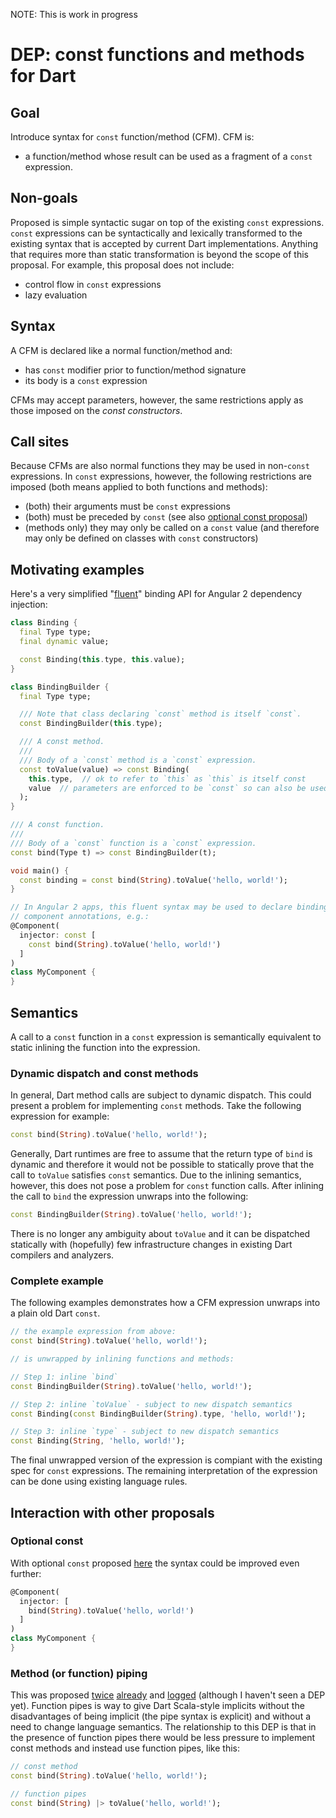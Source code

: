 NOTE: This is work in progress

# DEP: const functions and methods for Dart

## Goal

Introduce syntax for `const` function/method (CFM). CFM is:

* a function/method whose result can be used as a fragment of a `const`
  expression.

## Non-goals

Proposed is simple syntactic sugar on top of the existing `const`
expressions. `const` expressions can be syntactically and lexically
transformed to the existing syntax that is accepted by current Dart
implementations. Anything that requires more than static transformation
is beyond the scope of this proposal. For example, this proposal does
not include:

* control flow in `const` expressions
* lazy evaluation

## Syntax

A CFM is declared like a normal function/method and:

* has `const` modifier prior to function/method signature
* its body is a `const` expression

CFMs may accept parameters, however, the same restrictions apply as those
imposed on the _const constructors_.

## Call sites

Because CFMs are also normal functions they may be used in non-`const`
expressions. In `const` expressions, however, the following restrictions are
imposed (both means applied to both functions and methods):

* (both) their arguments must be `const` expressions
* (both) must be preceded by `const` (see also
  [optional const proposal](https://github.com/lrhn/dep-const/blob/master/proposal.md))
* (methods only) they may only be called on a `const` value (and therefore may
  only be defined on classes with `const` constructors)

## Motivating examples

Here's a very simplified
"[fluent](http://en.wikipedia.org/wiki/Fluent_interface)"
binding API for Angular 2 dependency injection:

```dart
class Binding {
  final Type type;
  final dynamic value;

  const Binding(this.type, this.value);
}

class BindingBuilder {
  final Type type;

  /// Note that class declaring `const` method is itself `const`.
  const BindingBuilder(this.type);

  /// A const method.
  ///
  /// Body of a `const` method is a `const` expression.
  const toValue(value) => const Binding(
    this.type,  // ok to refer to `this` as `this` is itself const
    value  // parameters are enforced to be `const` so can also be used
  );
}

/// A const function.
///
/// Body of a `const` function is a `const` expression.
const bind(Type t) => const BindingBuilder(t);

void main() {
  const binding = const bind(String).toValue('hello, world!');
}

// In Angular 2 apps, this fluent syntax may be used to declare bindings in
// component annotations, e.g.:
@Component(
  injector: const [
    const bind(String).toValue('hello, world!')
  ]
)
class MyComponent {
}
```

## Semantics

A call to a `const` function in a `const` expression is semantically equivalent
to static inlining the function into the expression.

### Dynamic dispatch and const methods

In general, Dart method calls are subject to dynamic dispatch. This could present
a problem for implementing `const` methods. Take the following expression for example:

```dart
const bind(String).toValue('hello, world!');
```

Generally, Dart runtimes are free to assume that the return type of `bind` is
dynamic and therefore it would not be possible to statically prove that the call
to `toValue` satisfies `const` semantics. Due to the inlining semantics, however,
this does not pose a problem for `const` function calls. After inlining the call
to `bind` the expression unwraps into the following:

```dart
const BindingBuilder(String).toValue('hello, world!');
```

There is no longer any ambiguity about `toValue` and it can be dispatched
statically with (hopefully) few infrastructure changes in existing Dart compilers
and analyzers.

### Complete example

The following examples demonstrates how a CFM expression unwraps into a plain
old Dart `const`.

```dart
// the example expression from above:
const bind(String).toValue('hello, world!');

// is unwrapped by inlining functions and methods:

// Step 1: inline `bind`
const BindingBuilder(String).toValue('hello, world!');

// Step 2: inline `toValue` - subject to new dispatch semantics
const Binding(const BindingBuilder(String).type, 'hello, world!');

// Step 3: inline `type` - subject to new dispatch semantics
const Binding(String, 'hello, world!');
```

The final unwrapped version of the expression is compiant with the
existing spec for `const` expressions. The remaining interpretation of the
expression can be done using existing language rules.

## Interaction with other proposals

### Optional const

With optional `const` proposed
[here](https://github.com/lrhn/dep-const/blob/master/proposal.md)
the syntax could be improved even further:

```dart
@Component(
  injector: [
    bind(String).toValue('hello, world!')
  ]
)
class MyComponent {
}
```

### Method (or function) piping

This was proposed [twice](http://work.j832.com/2014/04/method-piping-dart-syntax-proposal.html)
[already](http://pchalin.blogspot.fr/2014/02/case-for-pipe-operator-in-dart.html) and
[logged](https://github.com/dart-lang/sdk/issues/16900) (although I haven't seen a DEP yet).
Function pipes is way to give Dart Scala-style implicits without the disadvantages of
being implicit (the pipe syntax is explicit) and without a need to change language semantics.
The relationship to this DEP is that in the presence of function pipes there would be less
pressure to implement const methods and instead use function pipes, like this:

```dart
// const method
const bind(String).toValue('hello, world!');

// function pipes
const bind(String) |> toValue('hello, world!');
```

<!--- ============================ 80 chars ================================ -->
